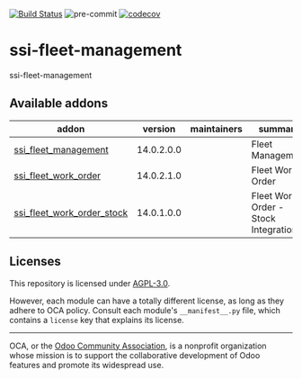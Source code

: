 [![Build Status](https://travis-ci.com/open-synergy/ssi-fleet-management.svg?branch=14.0)](https://travis-ci.com/open-synergy/ssi-fleet-management)
![pre-commit](https://github.com/open-synergy/ssi-fleet-management/actions/workflows/pre-commit.yml/badge.svg)
[![codecov](https://codecov.io/gh/open-synergy/ssi-fleet-management/branch/14.0/graph/badge.svg)](https://codecov.io/gh/open-synergy/ssi-fleet-management)

<!-- /!\ do not modify above this line -->

# ssi-fleet-management

ssi-fleet-management

<!-- /!\ do not modify below this line -->

<!-- prettier-ignore-start -->

[//]: # (addons)

Available addons
----------------
addon | version | maintainers | summary
--- | --- | --- | ---
[ssi_fleet_management](ssi_fleet_management/) | 14.0.2.0.0 |  | Fleet Management
[ssi_fleet_work_order](ssi_fleet_work_order/) | 14.0.2.1.0 |  | Fleet Work Order
[ssi_fleet_work_order_stock](ssi_fleet_work_order_stock/) | 14.0.1.0.0 |  | Fleet Work Order - Stock Integration

[//]: # (end addons)

<!-- prettier-ignore-end -->

## Licenses

This repository is licensed under [AGPL-3.0](LICENSE).

However, each module can have a totally different license, as long as they adhere to OCA
policy. Consult each module's `__manifest__.py` file, which contains a `license` key
that explains its license.

----

OCA, or the [Odoo Community Association](http://odoo-community.org/), is a nonprofit
organization whose mission is to support the collaborative development of Odoo features
and promote its widespread use.
